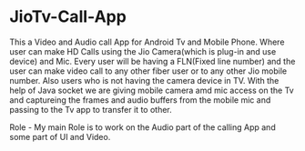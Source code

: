 # JioTv-Call-App

This a Video and Audio call App for Android Tv and Mobile Phone. Where user can make HD Calls using the Jio Camera(which is plug-in and use device) and Mic. Every user will be having a FLN(Fixed line number) and the user can make video call to any other fiber user or to any other Jio mobile number.  Also users who is not having the camera device in TV. With the help  of Java socket we are giving mobile camera amd mic access on the Tv and captureing the frames and audio buffers from the mobile mic and passing to the Tv app to transfer it to other.

Role - My main Role is to work on the Audio part of the calling App and some part of UI and Video.
